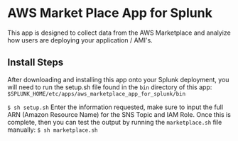 # AWS Market Place App for Splunk
This app is designed to collect data from the AWS Marketplace and analyize how users are deploying your application / AMI's. 

## Install Steps
After downloading and installing this app onto your Splunk deployment, you will need to run the setup.sh file found in the `bin` directory of this app: `$SPLUNK_HOME/etc/apps/aws_marketplace_app_for_splunk/bin`

`$ sh setup.sh`
Enter the information requested, make sure to input the full ARN (Amazon Resource Name) for the SNS Topic and IAM Role. Once this is complete, then you can test the output by running the `marketplace.sh` file manually:
`$ sh marketplace.sh`
